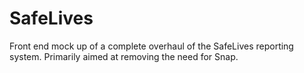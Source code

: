 # SafeLives

Front end mock up of a complete overhaul of the SafeLives reporting system. Primarily aimed at removing the need for Snap.
